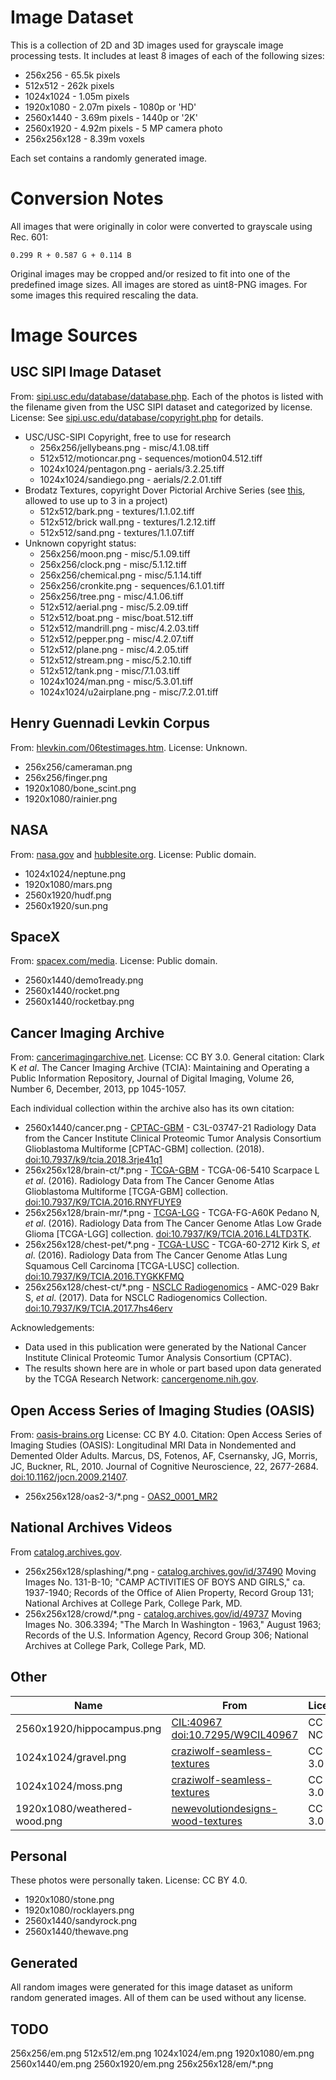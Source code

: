 Image Dataset
=============
This is a collection of 2D and 3D images used for grayscale image processing tests. It includes at least 8 images of each of the following sizes:

* 256x256 - 65.5k pixels
* 512x512 - 262k pixels
* 1024x1024 - 1.05m pixels
* 1920x1080 - 2.07m pixels - 1080p or 'HD'
* 2560x1440 - 3.69m pixels - 1440p or '2K'
* 2560x1920 - 4.92m pixels - 5 MP camera photo
* 256x256x128 - 8.39m voxels

Each set contains a randomly generated image.


Conversion Notes
================
All images that were originally in color were converted to grayscale using Rec. 601:

```
0.299 R + 0.587 G + 0.114 B
```

Original images may be cropped and/or resized to fit into one of the predefined image sizes. All images are stored as uint8-PNG images. For some images this required rescaling the data.


Image Sources
=============

USC SIPI Image Dataset
----------------------
From: [sipi.usc.edu/database/database.php](http://sipi.usc.edu/database/database.php). Each of the photos is listed with the filename given from the USC SIPI dataset and categorized by license. 
License: See [sipi.usc.edu/database/copyright.php](http://sipi.usc.edu/database/copyright.php) for details.

* USC/USC-SIPI Copyright, free to use for research
  * 256x256/jellybeans.png - misc/4.1.08.tiff
  * 512x512/motioncar.png  - sequences/motion04.512.tiff
  * 1024x1024/pentagon.png - aerials/3.2.25.tiff
  * 1024x1024/sandiego.png - aerials/2.2.01.tiff
* Brodatz Textures, copyright Dover Pictorial Archive Series (see  [this](http://graphics.stanford.edu/projects/texture/faq/brodatz.html), allowed to use up to 3 in a project)
  * 512x512/bark.png       - textures/1.1.02.tiff
  * 512x512/brick wall.png - textures/1.2.12.tiff
  * 512x512/sand.png       - textures/1.1.07.tiff
* Unknown copyright status:
  * 256x256/moon.png       - misc/5.1.09.tiff
  * 256x256/clock.png      - misc/5.1.12.tiff
  * 256x256/chemical.png   - misc/5.1.14.tiff
  * 256x256/cronkite.png   - sequences/6.1.01.tiff
  * 256x256/tree.png       - misc/4.1.06.tiff
  * 512x512/aerial.png     - misc/5.2.09.tiff
  * 512x512/boat.png       - misc/boat.512.tiff
  * 512x512/mandrill.png   - misc/4.2.03.tiff
  * 512x512/pepper.png     - misc/4.2.07.tiff
  * 512x512/plane.png      - misc/4.2.05.tiff
  * 512x512/stream.png     - misc/5.2.10.tiff
  * 512x512/tank.png       - misc/7.1.03.tiff
  * 1024x1024/man.png      - misc/5.3.01.tiff
  * 1024x1024/u2airplane.png - misc/7.2.01.tiff

Henry Guennadi Levkin Corpus
----------------------------
From: [hlevkin.com/06testimages.htm](http://hlevkin.com/06testimages.htm). 
License: Unknown.

* 256x256/cameraman.png
* 256x256/finger.png
* 1920x1080/bone_scint.png
* 1920x1080/rainier.png

NASA
----
From: [nasa.gov](https://www.nasa.gov/) and [hubblesite.org](https://hubblesite.org/). 
License: Public domain.

* 1024x1024/neptune.png
* 1920x1080/mars.png
* 2560x1920/hudf.png
* 2560x1920/sun.png

SpaceX
------
From: [spacex.com/media](https://www.spacex.com/media). 
License: Public domain.

* 2560x1440/demo1ready.png
* 2560x1440/rocket.png
* 2560x1440/rocketbay.png

Cancer Imaging Archive
----------------------
From: [cancerimagingarchive.net](https://www.cancerimagingarchive.net/). 
License: CC BY 3.0. 
General citation: Clark K *et al*. The Cancer Imaging Archive (TCIA): Maintaining and Operating a Public Information Repository, Journal of Digital Imaging, Volume 26, Number 6, December, 2013, pp 1045-1057.

Each individual collection within the archive also has its own citation:

* 2560x1440/cancer.png - [CPTAC-GBM](https://wiki.cancerimagingarchive.net/display/Public/CPTAC-GBM) - C3L-03747-21 
Radiology Data from the Cancer Institute Clinical Proteomic Tumor Analysis Consortium Glioblastoma Multiforme \[CPTAC-GBM\] collection. (2018). [doi:10.7937/k9/tcia.2018.3rje41q1](https://doi.org/10.7937/k9/tcia.2018.3rje41q1)
* 256x256x128/brain-ct/\*.png - [TCGA-GBM](https://wiki.cancerimagingarchive.net/display/Public/TCGA-GBM) - TCGA-06-5410 
Scarpace L *et al*. (2016). Radiology Data from The Cancer Genome Atlas Glioblastoma Multiforme \[TCGA-GBM\] collection. [doi:10.7937/K9/TCIA.2016.RNYFUYE9](http://doi.org/10.7937/K9/TCIA.2016.RNYFUYE9)
* 256x256x128/brain-mr/\*.png - [TCGA-LGG](https://wiki.cancerimagingarchive.net/display/Public/TCGA-LGG) - TCGA-FG-A60K 
Pedano N, *et al*. (2016). Radiology Data from The Cancer Genome Atlas Low Grade Glioma \[TCGA-LGG\] collection. [doi:10.7937/K9/TCIA.2016.L4LTD3TK](http://doi.org/10.7937/K9/TCIA.2016.L4LTD3TK).
* 256x256x128/chest-pet/\*.png - [TCGA-LUSC](https://wiki.cancerimagingarchive.net/display/Public/TCGA-LUSC) - TCGA-60-2712 
Kirk S, *et al*. (2016). Radiology Data from The Cancer Genome Atlas Lung Squamous Cell Carcinoma \[TCGA-LUSC\] collection. [doi:10.7937/K9/TCIA.2016.TYGKKFMQ](http://doi.org/10.7937/K9/TCIA.2016.TYGKKFMQ)
* 256x256x128/chest-ct/\*.png - [NSCLC Radiogenomics](https://wiki.cancerimagingarchive.net/display/Public/NSCLC+Radiogenomics) - AMC-029 
Bakr S, *et al*. (2017). Data for NSCLC Radiogenomics Collection. [doi:10.7937/K9/TCIA.2017.7hs46erv](http://doi.org/10.7937/K9/TCIA.2017.7hs46erv)

Acknowledgements:
* Data used in this publication were generated by the National Cancer Institute Clinical Proteomic Tumor Analysis Consortium (CPTAC).
* The results shown here are in whole or part based upon data generated by the TCGA Research Network: [cancergenome.nih.gov](http://cancergenome.nih.gov/).

Open Access Series of Imaging Studies (OASIS)
---------------------------------------------
From: [oasis-brains.org](https://www.oasis-brains.org/#data)
License: CC BY 4.0.
Citation: Open Access Series of Imaging Studies (OASIS): Longitudinal MRI Data in Nondemented and Demented Older Adults. Marcus, DS, Fotenos, AF, Csernansky, JG, Morris, JC, Buckner, RL, 2010. Journal of Cognitive Neuroscience, 22, 2677-2684. [doi:10.1162/jocn.2009.21407](https://www.doi.org/10.1162/jocn.2009.21407).

* 256x256x128/oas2-3/*.png - [OAS2_0001_MR2](https://central.xnat.org/app/action/DisplayItemAction/search_element/xnat%3AmrSessionData/search_field/xnat%3AmrSessionData.ID/search_value/CENTRAL_E00090/popup/false/project/CENTRAL_OASIS_LONG)

National Archives Videos
------------------------
From [catalog.archives.gov](https://catalog.archives.gov/).

* 256x256x128/splashing/\*.png - [catalog.archives.gov/id/37490](https://catalog.archives.gov/id/37490) 
Moving Images No. 131-B-10; "CAMP ACTIVITIES OF BOYS AND GIRLS," ca. 1937-1940; Records of the Office of Alien Property, Record Group 131; National Archives at College Park, College Park, MD.
* 256x256x128/crowd/\*.png - [catalog.archives.gov/id/49737](https://catalog.archives.gov/id/49737) 
Moving Images No. 306.3394; "The March In Washington - 1963," August 1963; Records of the U.S. Information Agency, Record Group 306; National Archives at College Park, College Park, MD.

Other
-----
| Name | From | License |
| - | - | - |
| 2560x1920/hippocampus.png | [CIL:40967](http://www.cellimagelibrary.org/images/40967)<br>[doi:10.7295/W9CIL40967](https://doi.org/doi:10.7295/W9CIL40967) | CC BY NC ND |
| 1024x1024/gravel.png | [craziwolf-seamless-textures](https://www.deviantart.com/craziwolf/art/16-Free-Premium-Seamless-Ground-Textures-1024X1024-300739637) | CC BY 3.0 |
| 1024x1024/moss.png | [craziwolf-seamless-textures](https://www.deviantart.com/craziwolf/art/16-Free-Premium-Seamless-Ground-Textures-1024X1024-300739637) | CC BY 3.0 |
| 1920x1080/weathered-wood.png | [newevolutiondesigns-wood-textures](https://newevolutiondesigns.com/free-weathered-wood-textures) | CC BY 3.0 |

Personal
--------
These photos were personally taken. 
License: CC BY 4.0.

* 1920x1080/stone.png
* 1920x1080/rocklayers.png
* 2560x1440/sandyrock.png
* 2560x1440/thewave.png

Generated
---------
All random images were generated for this image dataset as uniform random generated images. All of them can be used without any license.

TODO
------
256x256/em.png
512x512/em.png
1024x1024/em.png
1920x1080/em.png
2560x1440/em.png
2560x1920/em.png
256x256x128/em/*.png
